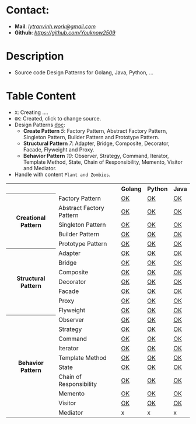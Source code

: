 # Contact:
- **Mail**: *lytranvinh.work@gmail.com*
- **Github**: *https://github.com/Youknow2509*

# Description
- Source code Design Patterns for Golang, Java, Python, ...

# Table Content
- `X`: Creating ....
- `OK`: Created, click to change source.
- Design Patterns [doc](https://refactoring.guru/design-patterns):
    - **Create Pattern** *5*: Factory Pattern, Abstract Factory Pattern, Singleton Pattern, Builder Pattern and Prototype Pattern.
    - **Structural Pattern** *7*: Adapter, Bridge, Composite, Decorator, Facade, Flyweight and Proxy.
    - **Behavior Pattern** *10*: Observer, Strategy, Command, Iterator, Template Method, State, Chain of Responsibility, Memento, Visitor and Mediator.
- Handle with content `Plant and Zombies`.
<!DOCTYPE html>
<html lang="en">
<head>
    <meta charset="UTF-8">
    <meta name="viewport" content="width=device-width, initial-scale=1.0">
</head>
<body>
<table>
    <tr>
        <th></th>
        <th></th>
        <th>Golang</th>
        <th>Python</th>
        <th>Java</th>
    </tr>
    <tr> 
        <th rowspan="5">
            Creational Pattern
        </th>
        <td>Factory Pattern</td>
        <td>
            <a href="https://github.com/Youknow2509/DesignParttern/blob/main/CreationalPattern/FactoryPattern/Golang/main.go">
            OK
            </a>
        </td>  
        <td>
            <a href="https://github.com/Youknow2509/DesignParttern/blob/main/CreationalPattern/FactoryPattern/Python/main.py">
            OK
            </a>
        </td>  
        <td>
            <a href="https://github.com/Youknow2509/DesignParttern/blob/main/CreationalPattern/FactoryPattern/Java/main.java">
            OK
            </a>
        </td>  
    </tr>
    <tr>
        <td>Abstract Factory Pattern</td>
        <td>
            <a href="https://github.com/Youknow2509/DesignParttern/blob/main/CreationalPattern/AbstractFactoryPattern/Golang/main.go">
            OK
            </a>
        </td>  
        <td>
            <a href="https://github.com/Youknow2509/DesignParttern/blob/main/CreationalPattern/AbstractFactoryPattern/Python/main.py">
            OK
            </a>
        </td>  
        <td>
            <a href="https://github.com/Youknow2509/DesignParttern/blob/main/CreationalPattern/AbstractFactoryPattern/Java/main.java">
            OK
            </a>
        </td>  
    </tr>
    <tr>
        <td>Singleton Pattern</td>
        <td>
            <a href="https://github.com/Youknow2509/DesignParttern/blob/main/CreationalPattern/SingletonPattern/Golang/main.go">
            OK
            </a>
        </td>  
        <td>
            <a href="https://github.com/Youknow2509/DesignParttern/blob/main/CreationalPattern/SingletonPattern/Python/main.py">
            OK
            </a>
        </td>  
        <td>
            <a href="https://github.com/Youknow2509/DesignParttern/blob/main/CreationalPattern/SingletonPattern/Java/main.java">
            OK
            </a>
        </td>  
    </tr>
    <tr>
        <td>Builder Pattern</td>
        <td>
            <a href="https://github.com/Youknow2509/DesignParttern/blob/main/CreationalPattern/BuilderPattern/Golang/main.go">
            OK
            </a>
        </td>  
        <td>
            <a href="https://github.com/Youknow2509/DesignParttern/blob/main/CreationalPattern/BuilderPattern/Python/main.py">
            OK
            </a>
        </td>  
        <td>
            <a href="https://github.com/Youknow2509/DesignParttern/blob/main/CreationalPattern/BuilderPattern/Java/main.java">
            OK
            </a>
        </td>  
    </tr>
    <tr>
        <td>Prototype Pattern</td>
        <td>
            <a href="https://github.com/Youknow2509/DesignParttern/blob/main/CreationalPattern/PrototypePattern/Golang/main.go">
            OK
            </a>
        </td>  
        <td>
            <a href="https://github.com/Youknow2509/DesignParttern/blob/main/CreationalPattern/PrototypePattern/Python/main.py">
            OK
            </a>
        </td>  
        <td>
            <a href="https://github.com/Youknow2509/DesignParttern/blob/main/CreationalPattern/PrototypePattern/Java/main.java">
            OK
            </a>
        </td>  
    </tr>
    <tr>
        <th rowspan="7">Structural Pattern </th>
        <td>Adapter</td>
        <td>
            <a href="https://github.com/Youknow2509/Design_Parttern/blob/main/StructuralPattern/Adapter/Golang/main.go">
            OK
            </a>
        </td>
        <td>
            <a href="https://github.com/Youknow2509/Design_Parttern/blob/main/StructuralPattern/Adapter/Python/main.py">
            OK
            </a>
        </td>
        <td>
            <a href="https://github.com/Youknow2509/Design_Parttern/blob/main/StructuralPattern/Adapter/Java/main.java">
            OK
            </a>
        </td>
    </tr>
    <tr>
        <td>Bridge</td>
        <td>
            <a href="https://github.com/Youknow2509/Design_Parttern/blob/main/StructuralPattern/Bridge/Golang/main.go">
            OK
            </a>
        </td>
        <td>
            <a href="https://github.com/Youknow2509/Design_Parttern/blob/main/StructuralPattern/Bridge/Python/main.py">
            OK
            </a>
        </td>
        <td>
            <a href="https://github.com/Youknow2509/Design_Parttern/blob/main/StructuralPattern/Bridge/Java/main.java">
            OK
            </a>
        </td>
    </tr>
    <tr>
        <td>Composite</td>
        <td>
            <a href="https://github.com/Youknow2509/Design_Parttern/blob/main/StructuralPattern/Composite/Golang/main.go">
            OK
            </a>
        </td>
        <td>
            <a href="https://github.com/Youknow2509/Design_Parttern/blob/main/StructuralPattern/Composite/Python/main.py">
            OK
            </a>
        </td>
        <td>
            <a href="https://github.com/Youknow2509/Design_Parttern/blob/main/StructuralPattern/Composite/Java/main.java">
            OK
            </a>
        </td>
    </tr>
    <tr>
        <td>Decorator</td>
        <td>
            <a href="https://github.com/Youknow2509/Design_Parttern/blob/main/StructuralPattern/Decorator/Golang/main.go">
            OK
            </a>
        </td>
        <td>
            <a href="https://github.com/Youknow2509/Design_Parttern/blob/main/StructuralPattern/Decorator/Python/main.py">
            OK
            </a>
        </td>
        <td>
            <a href="https://github.com/Youknow2509/Design_Parttern/blob/main/StructuralPattern/Decorator/Java/main.java">
            OK
            </a>
        </td>
    </tr>
    <tr>
        <td>Facade</td>
        <td>
            <a href="https://github.com/Youknow2509/Design_Parttern/blob/main/StructuralPattern/Facade/Golang/main.go">
            OK
            </a>
        </td>
        <td>
            <a href="https://github.com/Youknow2509/Design_Parttern/blob/main/StructuralPattern/Facade/Python/main.py">
            OK
            </a>
        </td>
        <td>
            <a href="https://github.com/Youknow2509/Design_Parttern/blob/main/StructuralPattern/Facade/Java/main.java">
            OK
            </a>
        </td>
    </tr>
    <tr>
        <td>Proxy</td>
        <td>
            <a href="https://github.com/Youknow2509/Design_Parttern/blob/main/StructuralPattern/Proxy/Golang/main.go">
            OK
            </a>
        </td>
        <td>
            <a href="https://github.com/Youknow2509/Design_Parttern/blob/main/StructuralPattern/Proxy/Python/main.py">
            OK
            </a>
        </td>
        <td>
            <a href="https://github.com/Youknow2509/Design_Parttern/blob/main/StructuralPattern/Proxy/Java/main.java">
            OK
            </a>
        </td>
    </tr>
    <tr>
        <td>Flyweight</td>
        <td>
            <a href="https://github.com/Youknow2509/Design_Parttern/blob/main/StructuralPattern/Flyweight/Golang/main.go">
            OK
            </a>
        </td>
        <td>
            <a href="https://github.com/Youknow2509/Design_Parttern/blob/main/StructuralPattern/Flyweight/Python/main.py">
            OK
            </a>
        </td>
        <td>
            <a href="https://github.com/Youknow2509/Design_Parttern/blob/main/StructuralPattern/Flyweight/Java/main.java">
            OK
            </a>
        </td>
    </tr>
    <tr> 
        <th rowspan="11">Behavior Pattern</th>
        <td>Observer</td>
        <td>
            <a href="https://github.com/Youknow2509/Design_Parttern/blob/main/BehaviorPattern/Observer/Golang/main.go">
            OK
            </a>
        </td>
        <td>
            <a href="https://github.com/Youknow2509/Design_Parttern/blob/main/BehaviorPattern/Observer/Python/main.py">
            OK
            </a>
        </td>
        <td>
            <a href="https://github.com/Youknow2509/Design_Parttern/blob/main/BehaviorPattern/Observer/Java/main.java">
            OK
            </a>
        </td>
    </tr>
    <tr>
        <td>Strategy</td>
        <td>
            <a href="https://github.com/Youknow2509/Design_Parttern/blob/main/BehaviorPattern/Strategy/Goalng/main.go">
            OK
            </a>
        </td>
        <td>
            <a href="https://github.com/Youknow2509/Design_Parttern/blob/main/BehaviorPattern/Strategy/Python/main.py">
            OK
            </a>
        </td>
        <td>
            <a href="https://github.com/Youknow2509/Design_Parttern/blob/main/BehaviorPattern/Strategy/Java/main.java">
            OK
            </a>
        </td>
    </tr>
    <tr>
        <td>Command</td>
        <td>
            <a href="https://github.com/Youknow2509/Design_Parttern/blob/main/BehaviorPattern/Command/Golang/main.go">
            OK
            </a>
        </td>
        <td>
            <a href="https://github.com/Youknow2509/Design_Parttern/blob/main/BehaviorPattern/Command/Python/main.py">
            OK
            </a>
        </td>
        <td>
            <a href="https://github.com/Youknow2509/Design_Parttern/blob/main/BehaviorPattern/Command/Java/main.java">
            OK
            </a>
        </td>
    </tr>
    <tr>
        <td>Iterator</td>
        <td>
            <a href="https://github.com/Youknow2509/Design_Parttern/blob/main/BehaviorPattern/Iterator/Golang/main.go">
            OK
            </a>
        </td>
        <td>
            <a href="https://github.com/Youknow2509/Design_Parttern/blob/main/BehaviorPattern/Iterator/Python/main.py">
            OK
            </a>
        </td>
        <td>
            <a href="https://github.com/Youknow2509/Design_Parttern/blob/main/BehaviorPattern/Iterator/Java/main.java">
            OK
            </a>
        </td>
    </tr>
    <tr>
        <td>Template Method</td>
        <td>
            <a href="https://github.com/Youknow2509/Design_Parttern/blob/main/BehaviorPattern/Template_Method/Golang/main.go">
            OK
            </a>
        </td>
        <td>
            <a href="https://github.com/Youknow2509/Design_Parttern/blob/main/BehaviorPattern/Template_Method/Python/main.py">
            OK
            </a>
        </td>
        <td>
            <a href="https://github.com/Youknow2509/Design_Parttern/blob/main/BehaviorPattern/Template_Method/Java/main.java">
            OK
            </a>
        </td>
    </tr>
    <tr>
        <td>State</td>
        <td>
            <a href="https://github.com/Youknow2509/Design_Parttern/blob/main/BehaviorPattern/State/Golang/main.go">
            OK
            </a>
        </td>
        <td>
            <a href="https://github.com/Youknow2509/Design_Parttern/blob/main/BehaviorPattern/State/Python/main.py">
            OK
            </a>
        </td>
        <td>
            <a href="https://github.com/Youknow2509/Design_Parttern/blob/main/BehaviorPattern/State/Java/main.java">
            OK
            </a>
        </td>
    </tr>
    <tr>
        <td>Chain of Responsibility</td>
        <td>
            <a href="https://github.com/Youknow2509/Design_Parttern/blob/main/BehaviorPattern/Chain_Of_Responsibility/Golang/main.go">
            OK
            </a>
        </td>
        <td>
            <a href="https://github.com/Youknow2509/Design_Parttern/blob/main/BehaviorPattern/Chain_Of_Responsibility/Python/main.py">
            OK
            </a>
        </td>
        <td>
            <a href="https://github.com/Youknow2509/Design_Parttern/blob/main/BehaviorPattern/Chain_Of_Responsibility/Java/main.java">
            OK
            </a>
        </td>
    </tr>
    <tr>
        <td>Memento</td>
        <td>
            <a href="https://github.com/Youknow2509/Design_Parttern/blob/main/BehaviorPattern/Memento/Golang/main.go">
            OK
            </a> 
        </td>
        <td>
            <a href="https://github.com/Youknow2509/Design_Parttern/blob/main/BehaviorPattern/Memento/Python/main.py">
            OK
            </a> 
        </td>
        <td>
            <a href="https://github.com/Youknow2509/Design_Parttern/blob/main/BehaviorPattern/Memento/Java/main.java">
            OK
            </a>
        </td>
    </tr>
    <tr>
        <td>Visitor</td>
        <td>
            <a href="https://github.com/Youknow2509/Design_Parttern/blob/main/BehaviorPattern/Visitor/Golang/main.go">
            OK
            </a>
        </td>
        <td>
            <a href="https://github.com/Youknow2509/Design_Parttern/blob/main/BehaviorPattern/Visitor/Python/main.py">
            OK
            </a>
        </td>
        <td>
            <a href="https://github.com/Youknow2509/Design_Parttern/blob/main/BehaviorPattern/Visitor/Java/main.java">
            OK
            </a>
        </td>
    </tr>
    <tr>
        <td>Mediator</td>
        <td>x</td>
        <td>x</td>
        <td>x</td>
    </tr>
</table>

</body>
</html>

